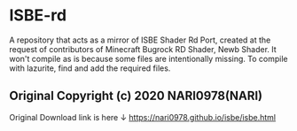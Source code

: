 # ISBE-rd
A repository that acts as a mirror of ISBE Shader Rd Port, created at the request of contributors of Minecraft Bugrock RD Shader, Newb Shader.
It won't compile as is because some files are intentionally missing. To compile with lazurite, find and add the required files.

## Original Copyright (c) 2020 NARI0978(NARI)
Original Download link is here
↓
https://nari0978.github.io/isbe/isbe.html
